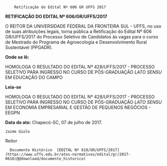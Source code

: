         Retificação do Edital Nº 606 GR UFFS 2017  

**RETIFICAÇÃO DO EDITAL Nº 606/GR/UFFS/2017**

  O REITOR DA UNIVERSIDADE FEDERAL DA FRONTEIRA SUL - UFFS, no uso de suas atribuições legais, torna pública a Retificação do Edital Nº 606 GR/UFFS/2017 do Processo Seletivo de Candidatos às vagas para o curso de Mestrado do Programa de Agroecologia e Desenvolvimento Rural Sustentável (PPGADR).

  

 **Onde se lê:**

 HOMOLOGA O RESULTADO DO EDITAL Nº 428/UFFS/2017 - PROCESSO SELETIVO PARA INGRESSO NO CURSO DE PÓS-GRADUAÇÃO *LATO SENSU* EM EDUCAÇÃO DO CAMPO

  

 **Leia-se**

 HOMOLOGA O RESULTADO DO EDITAL Nº 428/UFFS/2017 - PROCESSO SELETIVO PARA INGRESSO NO CURSO DE PÓS-GRADUAÇÃO *LATO SENSU* EM ECONOMIA EMPRESARIAL E GESTÃO DE PEQUENOS NEGÓCIOS - EEGPN

   **Data do ato:** Chapecó-SC, 07 de julho de 2017.   
 

    Jaime Giolo   
 Reitor 

      Documento Histórico  [EDITAL Nº 610/GR/UFFS/2017](https://www.uffs.edu.br/atos-normativos/edital/gr/2017-0610/@@download/documento_historico)     
      